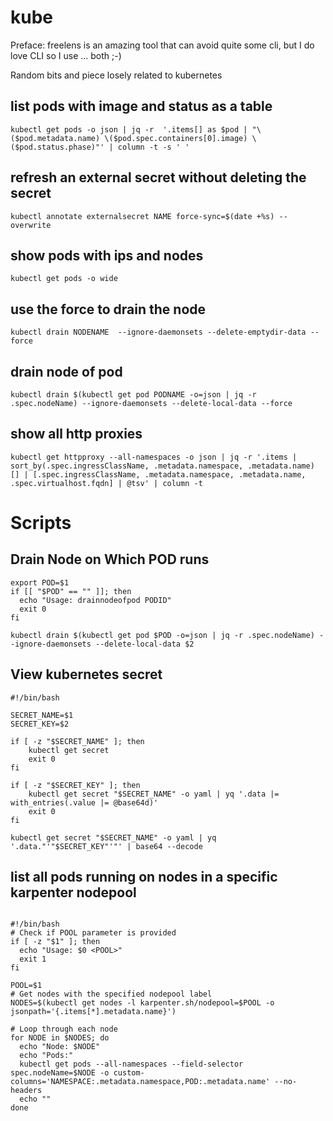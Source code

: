 # kube

Preface: freelens is an amazing tool that can avoid quite some cli, but I do love CLI so I use ... both ;-)

Random bits and piece losely related to kubernetes

## list pods with image and status as a table

```
kubectl get pods -o json | jq -r  '.items[] as $pod | "\($pod.metadata.name) \($pod.spec.containers[0].image) \($pod.status.phase)"' | column -t -s ' '
```

## refresh an external secret without deleting the secret

```
kubectl annotate externalsecret NAME force-sync=$(date +%s) --overwrite
```

## show pods with ips and nodes

```
kubectl get pods -o wide
```

## use the force to drain the node

```
kubectl drain NODENAME  --ignore-daemonsets --delete-emptydir-data --force
```

## drain node of pod

```
kubectl drain $(kubectl get pod PODNAME -o=json | jq -r .spec.nodeName) --ignore-daemonsets --delete-local-data --force
```

## show all http proxies

```
kubectl get httpproxy --all-namespaces -o json | jq -r '.items | sort_by(.spec.ingressClassName, .metadata.namespace, .metadata.name) [] | [.spec.ingressClassName, .metadata.namespace, .metadata.name, .spec.virtualhost.fqdn] | @tsv' | column -t
```


# Scripts

## Drain Node on Which POD runs

```
export POD=$1
if [[ "$POD" == "" ]]; then
  echo "Usage: drainnodeofpod PODID"
  exit 0
fi
 
kubectl drain $(kubectl get pod $POD -o=json | jq -r .spec.nodeName) --ignore-daemonsets --delete-local-data $2

```

## View kubernetes secret

```
#!/bin/bash

SECRET_NAME=$1
SECRET_KEY=$2

if [ -z "$SECRET_NAME" ]; then
    kubectl get secret
    exit 0
fi

if [ -z "$SECRET_KEY" ]; then
    kubectl get secret "$SECRET_NAME" -o yaml | yq '.data |= with_entries(.value |= @base64d)'
    exit 0
fi

kubectl get secret "$SECRET_NAME" -o yaml | yq '.data."'"$SECRET_KEY"'"' | base64 --decode

```

## list all pods running on nodes in a specific karpenter nodepool

```

#!/bin/bash
# Check if POOL parameter is provided
if [ -z "$1" ]; then
  echo "Usage: $0 <POOL>"
  exit 1
fi

POOL=$1
# Get nodes with the specified nodepool label
NODES=$(kubectl get nodes -l karpenter.sh/nodepool=$POOL -o jsonpath='{.items[*].metadata.name}')

# Loop through each node
for NODE in $NODES; do
  echo "Node: $NODE"
  echo "Pods:"
  kubectl get pods --all-namespaces --field-selector spec.nodeName=$NODE -o custom-columns='NAMESPACE:.metadata.namespace,POD:.metadata.name' --no-headers
  echo ""
done



```
